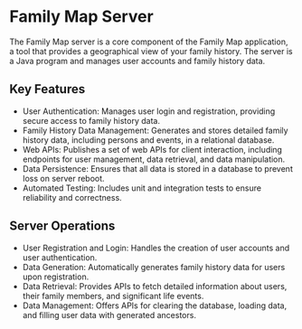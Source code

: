 # Family Map Server

The Family Map server is a core component of the Family Map application, a tool that provides a geographical view of your family history. The server is a Java program and manages user accounts and family history data.

## Key Features
- User Authentication: Manages user login and registration, providing secure access to family history data.
- Family History Data Management: Generates and stores detailed family history data, including persons and events, in a relational database.
- Web APIs: Publishes a set of web APIs for client interaction, including endpoints for user management, data retrieval, and data manipulation.
- Data Persistence: Ensures that all data is stored in a database to prevent loss on server reboot.
- Automated Testing: Includes unit and integration tests to ensure reliability and correctness.

## Server Operations
- User Registration and Login: Handles the creation of user accounts and user authentication.
- Data Generation: Automatically generates family history data for users upon registration.
- Data Retrieval: Provides APIs to fetch detailed information about users, their family members, and significant life events.
- Data Management: Offers APIs for clearing the database, loading data, and filling user data with generated ancestors.
